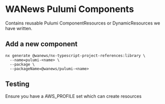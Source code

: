 # WANews Pulumi Components

Contains reusable Pulumi ComponentResources or DynamicResources we have written.

## Add a new component

```
nx generate @wanews/nx-typescript-project-references:library \
  --name=pulumi-<name> \
  --package \
  --packageName=@wanews/pulumi-<name>
```

## Testing

Ensure you have a AWS_PROFILE set which can create resources

